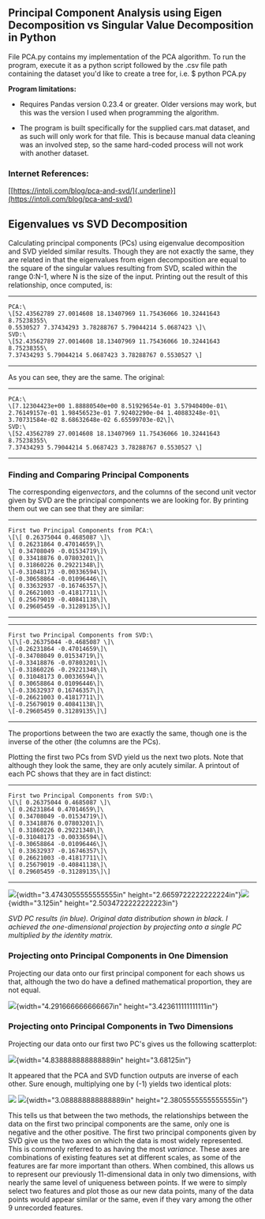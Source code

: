 Principal Component Analysis using Eigen Decomposition vs Singular Value Decomposition in Python
------------------------------------------------------------------------------------------------

File PCA.py contains my implementation of the PCA algorithm. To run the
program, execute it as a python script followed by the .csv file path
containing the dataset you'd like to create a tree for, i.e. \$ python
PCA.py

**Program limitations:**

-   Requires Pandas version 0.23.4 or greater. Older versions may work,
     but this was the version I used when programming the algorithm.

<!-- -->

-   The program is built specifically for the supplied cars.mat dataset,
     and as such will only work for that file. This is because manual
     data cleaning was an involved step, so the same hard-coded process
     will not work with another dataset.

### Internet References:

[[https://intoli.com/blog/pca-and-svd/]{.underline}](https://intoli.com/blog/pca-and-svd/)

Eigenvalues vs SVD Decomposition
--------------------------------

Calculating principal components (PCs) using eigenvalue decomposition
and SVD yielded similar results. Though they are not exactly the same,
they are related in that the eigenvalues from eigen decomposition are
equal to the square of the singular values resulting from SVD, scaled
within the range 0:N-1, where N is the size of the input. Printing out
the result of this relationship, once computed, is:

  --------------------------------------------------------------------------
  ~~~
  PCA:\
  \[52.43562789 27.0014608 18.13407969 11.75436066 10.32441643 8.75238355\
  0.5530527 7.37434293 3.78288767 5.79044214 5.0687423 \]\
  SVD:\
  \[52.43562789 27.0014608 18.13407969 11.75436066 10.32441643 8.75238355\
  7.37434293 5.79044214 5.0687423 3.78288767 0.5530527 \]
~~~
  --------------------------------------------------------------------------

As you can see, they are the same. The original:

  --------------------------------------------------------------------------
  ~~~
  PCA:\
  \[7.12304423e+00 1.88880540e+00 8.51929654e-01 3.57940400e-01\
  2.76149157e-01 1.98456523e-01 7.92402290e-04 1.40883248e-01\
  3.70731584e-02 8.68632648e-02 6.65599703e-02\]\
  SVD:\
  \[52.43562789 27.0014608 18.13407969 11.75436066 10.32441643 8.75238355\
  7.37434293 5.79044214 5.0687423 3.78288767 0.5530527 \]
  ~~~
  --------------------------------------------------------------------------

### Finding and Comparing Principal Components

The corresponding eigen*vectors*, and the columns of the second unit
vector given by SVD are the principal components we are looking for. By
printing them out we can see that they are similar:

  -------------------------------------------
  ~~~
  First two Principal Components from PCA:\
  \[\[ 0.26375044 0.4685087 \]\
  \[ 0.26231864 0.47014659\]\
  \[ 0.34708049 -0.01534719\]\
  \[ 0.33418876 0.07803201\]\
  \[ 0.31860226 0.29221348\]\
  \[-0.31048173 -0.00336594\]\
  \[-0.30658864 -0.01096446\]\
  \[ 0.33632937 -0.16746357\]\
  \[ 0.26621003 -0.41817711\]\
  \[ 0.25679019 -0.40841138\]\
  \[ 0.29605459 -0.31289135\]\]
  ~~~
  -------------------------------------------

  -------------------------------------------
  ~~~
  First two Principal Components from SVD:\
  \[\[-0.26375044 -0.4685087 \]\
  \[-0.26231864 -0.47014659\]\
  \[-0.34708049 0.01534719\]\
  \[-0.33418876 -0.07803201\]\
  \[-0.31860226 -0.29221348\]\
  \[ 0.31048173 0.00336594\]\
  \[ 0.30658864 0.01096446\]\
  \[-0.33632937 0.16746357\]\
  \[-0.26621003 0.41817711\]\
  \[-0.25679019 0.40841138\]\
  \[-0.29605459 0.31289135\]\]
  ~~~
  -------------------------------------------

The proportions between the two are exactly the same, though one is the
inverse of the other (the columns are the PCs).

Plotting the first two PCs from SVD yield us the next two plots. Note
that although they look the same, they are only acutely similar. A
printout of each PC shows that they are in fact distinct:

  -------------------------------------------
  ~~~
  First two Principal Components from SVD:\
  \[\[ 0.26375044 0.4685087 \]\
  \[ 0.26231864 0.47014659\]\
  \[ 0.34708049 -0.01534719\]\
  \[ 0.33418876 0.07803201\]\
  \[ 0.31860226 0.29221348\]\
  \[-0.31048173 -0.00336594\]\
  \[-0.30658864 -0.01096446\]\
  \[ 0.33632937 -0.16746357\]\
  \[ 0.26621003 -0.41817711\]\
  \[ 0.25679019 -0.40841138\]\
  \[ 0.29605459 -0.31289135\]\]
  ~~~
  -------------------------------------------

![](.//media/image1.png){width="3.4743055555555555in"
height="2.6659722222222224in"}![](.//media/image2.png){width="3.125in"
height="2.5034722222222223in"}

*SVD PC results (in blue). Original data distribution shown in black. I
achieved the one-dimensional projection by projecting onto a single PC
multiplied by the identity matrix.*

### Projecting onto Principal Components in One Dimension

Projecting our data onto our first principal component for each shows us
that, although the two do have a defined mathematical proportion, they
are not equal.

![](.//media/image3.png){width="4.291666666666667in"
height="3.423611111111111in"}

### Projecting onto Principal Components in Two Dimensions

Projecting our data onto our first two PC's gives us the following
scatterplot:

![](.//media/image4.png){width="4.838888888888889in" height="3.68125in"}

It appeared that the PCA and SVD function outputs are inverse of each
other. Sure enough, multiplying one by (-1) yields two identical plots:

![](.//media/image5.png)
![](.//media/image6.png){width="3.088888888888889in"
height="2.3805555555555555in"}

This tells us that between the two methods, the relationships between
the data on the first two principal components are the same, only one is
negative and the other positive. The first two principal components
given by SVD give us the two axes on which the data is most widely
represented. This is commonly referred to as having the most *variance*.
These axes are combinations of existing features set at different
scales, as some of the features are far more important than others. When
combined, this allows us to represent our previously 11-dimensional data
in only two dimensions, with nearly the same level of uniqueness between
points. If we were to simply select two features and plot those as our
new data points, many of the data points would appear similar or the
same, even if they vary among the other 9 unrecorded features.
